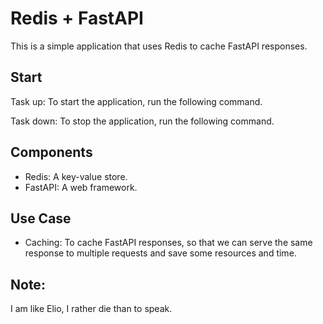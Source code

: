 # Redis + FastAPI

This is a simple application that uses Redis to cache FastAPI responses.

## Start

Task up: To start the application, run the following command.

Task down: To stop the application, run the following command.

## Components

- Redis: A key-value store.
- FastAPI: A web framework.

## Use Case

- Caching: To cache FastAPI responses, so that we can serve the same response to multiple requests and save some resources and time.

## Note:

I am like Elio, I rather die than to speak.
